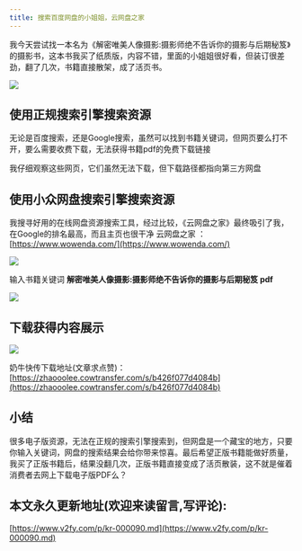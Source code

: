 ```yaml
---
title: 搜索百度网盘的小姐姐，云网盘之家
---
```


我今天尝试找一本名为《解密唯美人像摄影:摄影师绝不告诉你的摄影与后期秘笈》的摄影书，这本书我买了纸质版，内容不错，里面的小姐姐很好看，但装订很差劲，翻了几次，书籍直接散架，成了活页书。

![](https://www.v2fy.com/asset/0i/jikemiji/jikemiji-md/kr-000090.assets/1240-20200807125649342.png)

## 使用正规搜索引擎搜索资源

无论是百度搜索，还是Google搜索，虽然可以找到书籍关键词，但网页要么打不开，要么需要收费下载，无法获得书籍pdf的免费下载链接

我仔细观察这些网页，它们虽然无法下载，但下载路径都指向第三方网盘

## 使用小众网盘搜索引擎搜索资源

我搜寻好用的在线网盘资源搜索工具，经过比较，《云网盘之家》最终吸引了我，在Google的排名最高，而且主页也很干净
云网盘之家 ：[https://www.wowenda.com/](https://www.wowenda.com/)

![](https://www.v2fy.com/asset/0i/jikemiji/jikemiji-md/kr-000090.assets/1240.png)

输入书籍关键词 **解密唯美人像摄影:摄影师绝不告诉你的摄影与后期秘笈 pdf**

![](https://www.v2fy.com/asset/0i/jikemiji/jikemiji-md/kr-000090.assets/1240-20200807125648972.png)

## 下载获得内容展示
![](https://www.v2fy.com/asset/0i/jikemiji/jikemiji-md/kr-000090.assets/strip.gif)


奶牛快传下载地址(文章求点赞)： [https://zhaooolee.cowtransfer.com/s/b426f077d4084b](https://zhaooolee.cowtransfer.com/s/b426f077d4084b)


## 小结

很多电子版资源，无法在正规的搜索引擎搜索到，但网盘是一个藏宝的地方，只要你输入关键词，网盘的搜索结果会给你带来惊喜。最后希望正版书籍能做好质量，我买了正版书籍后，结果没翻几次，正版书籍直接变成了活页散装，这不就是催着消费者去网上下载电子版PDF么？
## 本文永久更新地址(欢迎来读留言,写评论):

[https://www.v2fy.com/p/kr-000090.md](https://www.v2fy.com/p/kr-000090.md)

